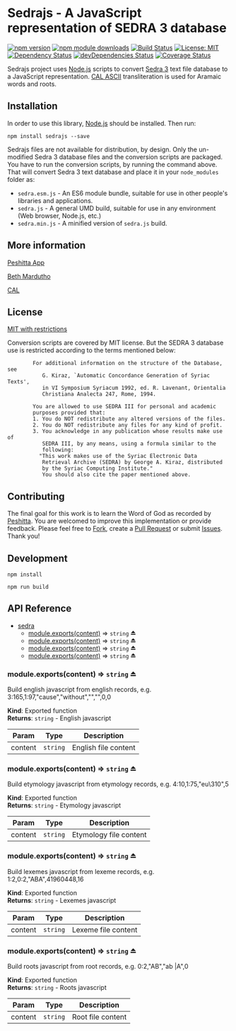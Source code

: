 # Sedrajs - A JavaScript representation of SEDRA 3 database

[![npm version](https://badge.fury.io/js/sedrajs.svg)](https://badge.fury.io/js/sedrajs)
[![npm module downloads](http://img.shields.io/npm/dt/sedrajs.svg)](https://www.npmjs.org/package/sedrajs)
[![Build Status](https://travis-ci.org/peshitta/sedrajs.svg?branch=master)](https://travis-ci.org/peshitta/sedrajs)
[![License: MIT](https://img.shields.io/badge/License-MIT-yellow.svg)](https://github.com/peshitta/sedrajs/blob/master/LICENSE)
[![Dependency Status](https://david-dm.org/peshitta/sedrajs.svg)](https://david-dm.org/peshitta/sedrajs)
[![devDependencies Status](https://david-dm.org/peshitta/sedrajs/dev-status.svg)](https://david-dm.org/peshitta/sedrajs?type=dev)
[![Coverage Status](https://coveralls.io/repos/github/peshitta/sedrajs/badge.svg?branch=master)](https://coveralls.io/github/peshitta/sedrajs?branch=master)

Sedrajs project uses [Node.js](https://nodejs.org/) scripts to convert
[Sedra 3](https://sedra.bethmardutho.org/about/resources) text file database
to a JavaScript representation.
[CAL ASCII](http://cal1.cn.huc.edu/searching/fullbrowser.html) transliteration
is used for Aramaic words and roots.

## Installation

In order to use this library, [Node.js](https://nodejs.org) should be installed. 
Then run:
```
npm install sedrajs --save
```

Sedrajs files are not available for distribution, by design. Only the 
un-modified Sedra 3 database files and the conversion scripts are packaged.
You have to run the conversion scripts, by running the command above. That will
convert Sedra 3 text database and place it in your `node_modules` folder as:
* `sedra.esm.js` - An ES6 module bundle, suitable for use in other people's
libraries and applications.
* `sedra.js` - A general UMD build, suitable for use in any environment
(Web browser, Node.js, etc.)
* `sedra.min.js` - A minified version of `sedra.js` build.

## More information

[Peshitta App](https://peshitta.github.io)

[Beth Mardutho](https://sedra.bethmardutho.org/about/fonts)

[CAL](http://cal1.cn.huc.edu/searching/fullbrowser.html)

## License

[MIT with restrictions](https://github.com/peshitta/sedrajs/blob/master/LICENSE)

Conversion scripts are covered by MIT license. But the SEDRA 3 database use is
restricted according to the terms mentioned below:
```
        For additional information on the structure of the Database, see
           G. Kiraz, `Automatic Concordance Generation of Syriac Texts',
           in VI Symposium Syriacum 1992, ed. R. Lavenant, Orientalia
           Christiana Analecta 247, Rome, 1994.

        You are allowed to use SEDRA III for personal and academic
        purposes provided that:
        1. You do NOT redistribute any altered versions of the files.
        2. You do NOT redistribute any files for any kind of profit.
        3. You acknowledge in any publication whose results make use of
           SEDRA III, by any means, using a formula similar to the
           following:
          "This work makes use of the Syriac Electronic Data
           Retrieval Archive (SEDRA) by George A. Kiraz, distributed
           by the Syriac Computing Institute."
           You should also cite the paper mentioned above.
```

## Contributing

The final goal for this work is to learn the Word of God as recorded by
[Peshitta](https://en.wikipedia.org/wiki/Peshitta).
You are welcomed to improve this implementation or provide feedback. Please
feel free to [Fork](https://help.github.com/articles/fork-a-repo/), create a
[Pull Request](https://help.github.com/articles/about-pull-requests/) or
submit [Issues](https://github.com/peshitta/sedrajs/issues).
Thank you!

## Development

```
npm install
```
```
npm run build
```

## API Reference

* [sedra](#module_sedra)
    * [module.exports(content)](#exp_module_sedra--module.exports) ⇒ <code>string</code> ⏏
    * [module.exports(content)](#exp_module_sedra--module.exports) ⇒ <code>string</code> ⏏
    * [module.exports(content)](#exp_module_sedra--module.exports) ⇒ <code>string</code> ⏏
    * [module.exports(content)](#exp_module_sedra--module.exports) ⇒ <code>string</code> ⏏

<a name="exp_module_sedra--module.exports"></a>

### module.exports(content) ⇒ <code>string</code> ⏏
Build english javascript from english records,
e.g. 3:165,1:97,"cause","without","","",0,0

**Kind**: Exported function  
**Returns**: <code>string</code> - English javascript  

| Param | Type | Description |
| --- | --- | --- |
| content | <code>string</code> | English file content |

<a name="exp_module_sedra--module.exports"></a>

### module.exports(content) ⇒ <code>string</code> ⏏
Build etymology javascript from etymology records,
e.g. 4:10,1:75,"eu\310",5

**Kind**: Exported function  
**Returns**: <code>string</code> - Etymology javascript  

| Param | Type | Description |
| --- | --- | --- |
| content | <code>string</code> | Etymology file content |

<a name="exp_module_sedra--module.exports"></a>

### module.exports(content) ⇒ <code>string</code> ⏏
Build lexemes javascript from lexeme records,
e.g. 1:2,0:2,"ABA",41960448,16

**Kind**: Exported function  
**Returns**: <code>string</code> - Lexemes javascript  

| Param | Type | Description |
| --- | --- | --- |
| content | <code>string</code> | Lexeme file content |

<a name="exp_module_sedra--module.exports"></a>

### module.exports(content) ⇒ <code>string</code> ⏏
Build roots javascript from root records,
e.g. 0:2,"AB","ab           |A",0

**Kind**: Exported function  
**Returns**: <code>string</code> - Roots javascript  

| Param | Type | Description |
| --- | --- | --- |
| content | <code>string</code> | Root file content |

